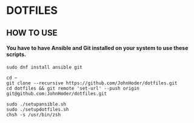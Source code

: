 # **DOTFILES**

## HOW TO USE
#### You have to have **Ansible** and **Git** installed on your system to use these scripts.

    sudo dnf install ansible git
    
    cd ~
    git clone --recursive https://github.com/JohnHoder/dotfiles.git
    cd dotfiles && git remote 'set-url' --push origin git@github.com:JohnHoder/dotfiles.git
    
    sudo ./setupansible.sh
    sudo ./setupdotfiles.sh
    chsh -s /usr/bin/zsh

